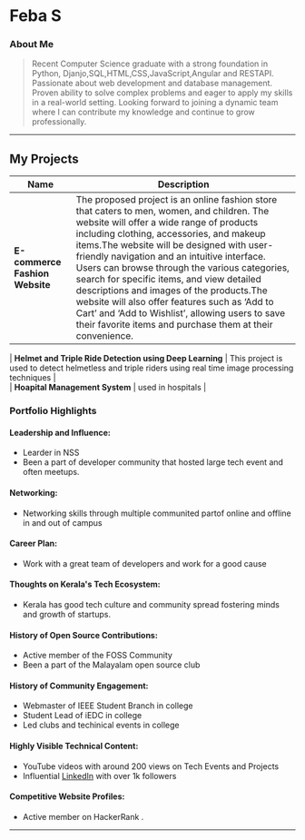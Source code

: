 # Feba S

### About Me

> Recent Computer Science graduate with a strong foundation in Python, Djanjo,SQL,HTML,CSS,JavaScript,Angular and RESTAPI. Passionate about web development and database management. Proven ability to solve complex problems and eager to apply my skills in a real-world setting. Looking forward to joining a dynamic team where I can contribute my knowledge and continue to grow professionally.
---

## My Projects

| Name                | Description                                                               |                                                                                  
|---------------------|---------------------------------------------------------------------------|
| **E-commerce Fashion Website**        | The proposed project is an online fashion store that caters to men, women, and children. The website will offer a wide range of products including clothing, accessories, and makeup items.The website will be designed with user-friendly navigation and an intuitive interface. Users can browse through the various categories, search for specific items, and view detailed descriptions and images of the products.The website will also offer features such as ‘Add to Cart’ and ‘Add to Wishlist’, allowing users to save their favorite items and purchase them at their convenience.|
                                               
| **Helmet and Triple Ride Detection using Deep Learning**        | This project is used to detect helmetless and triple riders using real time image processing techniques   |    
| **Hoapital Management System**        | used in hospitals   |   


### Portfolio Highlights

#### Leadership and Influence:

- Learder in NSS 
- Been a part of developer community that hosted large tech event and often meetups.

#### Networking:

- Networking skills through multiple communited partof online and offline in and out of campus

#### Career Plan:

- Work with a great team of developers and work for a good cause

#### Thoughts on Kerala's Tech Ecosystem:

- Kerala has good tech culture and community spread fostering minds and growth of startups.

#### History of Open Source Contributions:

- Active member of the FOSS Community
- Been a part of the Malayalam open source club

#### History of Community Engagement:
 
- Webmaster of IEEE Student Branch in college
- Student Lead of iEDC in college
- Led clubs and techinical events in college

#### Highly Visible Technical Content:

- YouTube videos with around 200 views on Tech Events and Projects
- Influential [LinkedIn](https://www.linkedin.com/in/lizchaitanya/) with over 1k followers
  
#### Competitive Website Profiles:

- Active member on HackerRank .
---
